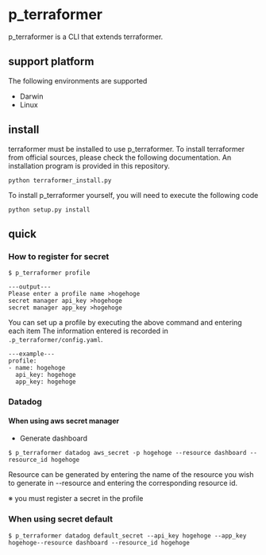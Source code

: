 # p_terraformer

p_terraformer is a CLI that extends terraformer.

## support platform

The following environments are supported

* Darwin
* Linux

## install

terraformer must be installed to use p_terraformer.
To install terraformer from official sources, please check the following documentation.
An installation program is provided in this repository.


```:terminal
python terraformer_install.py
```

To install p_terraformer yourself, you will need to execute the following code


```:terminal
python setup.py install
```

## quick

### How to register for secret

```:terminal
$ p_terraformer profile

---output---
Please enter a profile name >hogehoge
secret manager api_key >hogehoge
secret manager app_key >hogehoge
```

You can set up a profile by executing the above command and entering each item
The information entered is recorded in `.p_terraformer/config.yaml`.

```:output
---example---
profile:
- name: hogehoge
  api_key: hogehoge
  app_key: hogehoge
```

### Datadog
#### When using aws secret manager

* Generate dashboard

```:terminal
$ p_terraformer datadog aws_secret -p hogehoge --resource dashboard --resource_id hogehoge
```

Resource can be generated by entering the name of the resource you wish to generate in --resource and entering the corresponding resource id.

※ you must register a secret in the profile

### When using secret default

```:terminal
$ p_terraformer datadog default_secret --api_key hogehoge --app_key hogehoge--resource dashboard --resource_id hogehoge
```
